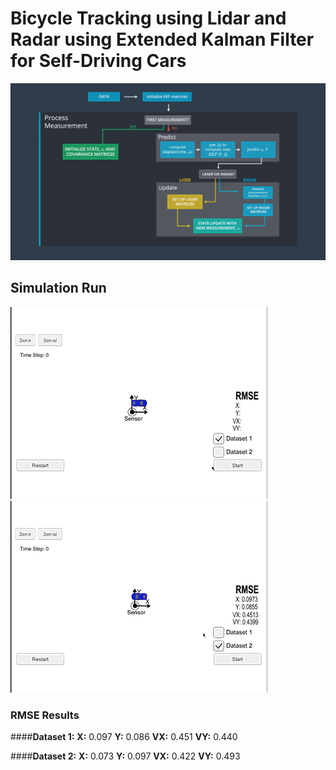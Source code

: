 [//]: # (Image References)

[image1]: ./pictures/fusion-flow.png "Fusion Flow"
[image2]: ./pictures/dataset1.gif "Dataset 1"
[image3]: ./pictures/dataset2.gif "Dataset 2"

# **Bicycle Tracking using Lidar and Radar using Extended Kalman Filter for Self-Driving Cars** 

![alt text][image1]


## Simulation Run
![alt text][image2]
![alt text][image3]

### RMSE Results
####**Dataset 1:** 
**X:** 0.097 
**Y:** 0.086
**VX:** 0.451
**VY:** 0.440

####**Dataset 2:** 
**X:** 0.073 
**Y:** 0.097
**VX:** 0.422
**VY:** 0.493